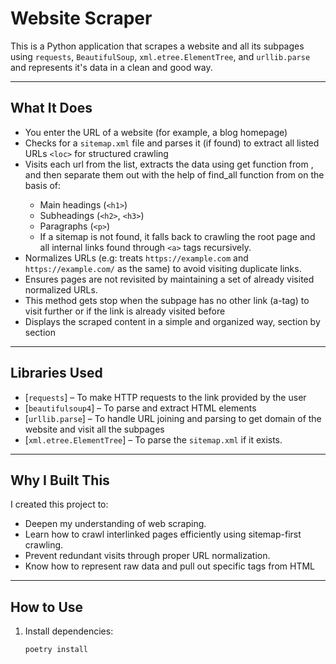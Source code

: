 # Website Scraper

This is a Python application that scrapes a website and all its subpages using `requests`, `BeautifulSoup`, `xml.etree.ElementTree`, and `urllib.parse` and represents it's data in a clean and good way.

---

## What It Does

- You enter the URL of a website (for example, a blog homepage)
- Checks for a `sitemap.xml` file and parses it (if found) to extract all listed URLs `<loc>` for structured crawling
- Visits each url from the list, extracts the data using get function from <requests>, and then separate them out with the help of find_all function from <BeautifulSoup> on the basis of:
  - Main headings (`<h1>`)
  - Subheadings (`<h2>`, `<h3>`)
  - Paragraphs (`<p>`)
  - If a sitemap is not found, it falls back to crawling the root page and all internal links found through `<a>` tags recursively.
- Normalizes URLs (e.g: treats `https://example.com` and `https://example.com/` as the same) to avoid visiting duplicate links.
- Ensures pages are not revisited by maintaining a set of already visited normalized URLs.
- This method gets stop when the subpage has no other link (a-tag) to visit further or if the link is already visited before
- Displays the scraped content in a simple and organized way, section by section

---

## Libraries Used

- [`requests`] – To make HTTP requests to the link provided by the user
- [`beautifulsoup4`] – To parse and extract HTML elements 
- [`urllib.parse`] – To handle URL joining and parsing to get domain of the website and visit all the subpages
- [`xml.etree.ElementTree`] – To parse the `sitemap.xml` if it exists.

---

## Why I Built This

I created this project to:

- Deepen my understanding of web scraping.
- Learn how to crawl interlinked pages efficiently using sitemap-first crawling.
- Prevent redundant visits through proper URL normalization.
- Know how to represent raw data and pull out specific tags from HTML

---

## How to Use

1. Install dependencies:
   ```bash
   poetry install
